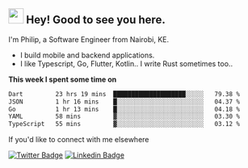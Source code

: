 <h2><img src="https://slackmojis.com/emojis/3643-cool-doge/download" width="30"/> Hey! Good to see you here.</h2>

<p>I'm Philip, a Software Engineer from Nairobi, KE. 

- I build mobile and backend applications.
- I like Typescript, Go, Flutter, Kotlin.. I write Rust sometimes too..</p>

**This week I spent some time on**
<!--START_SECTION:waka-->

```txt
Dart         23 hrs 19 mins  ████████████████████░░░░░   79.38 %
JSON         1 hr 16 mins    █░░░░░░░░░░░░░░░░░░░░░░░░   04.37 %
Go           1 hr 13 mins    █░░░░░░░░░░░░░░░░░░░░░░░░   04.18 %
YAML         58 mins         ▓░░░░░░░░░░░░░░░░░░░░░░░░   03.30 %
TypeScript   55 mins         ▓░░░░░░░░░░░░░░░░░░░░░░░░   03.12 %
```

<!--END_SECTION:waka-->

If you'd like to connect with me elsewhere

[![Twitter Badge](https://img.shields.io/badge/-Twitter-1ca0f1?style=flat-square&labelColor=1ca0f1&logo=twitter&logoColor=white&link=https://twitter.com/_diogorodrigues)](https://twitter.com/kimathiphil)  [![Linkedin Badge](https://img.shields.io/badge/-LinkedIn-blue?style=flat-square&logo=Linkedin&logoColor=white&link=https://www.linkedin.com/in/philip-kimathi-2604a9114/)](https://www.linkedin.com/in/philip-kimathi-2604a9114/)
